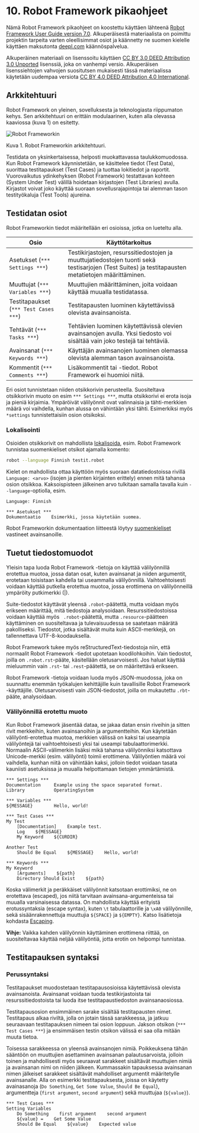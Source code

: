 # 10. Robot Framework pikaohjeet

Nämä Robot Framework pikaohjeet on koostettu käyttäen lähteenä 
[Robot Framework User Guide version 7.0](https://robotframework.org/robotframework/latest/RobotFrameworkUserGuide.html#introduction). Alkuperäisestä materiaalista on poimittu
projektin tarpeita varten oleellisimmat osiot ja käännetty ne suomen kielelle käyttäen maksutonta [deepl.com](https://www.deepl.com/) käännöspalvelua.

Alkuperäinen materiaali on lisenssoitu käyttäen [CC BY 3.0 DEED Attribution 3.0 Unported](https://creativecommons.org/licenses/by/3.0/deed.fi) lisenssiä, joka on vanhempi versio.
Alkuperäisen lisenssiehtojen vahvojen suositutsen mukaisesti tässä materiaalissa käytetään uudempaa versiota [CC BY 4.0 DEED
Attribution 4.0 International](https://creativecommons.org/licenses/by/4.0/deed.fi).

## Arkkitehtuuri

Robot Framework on yleinen, sovelluksesta ja teknologiasta riippumaton kehys. Sen arkkitehtuuri on erittäin modulaarinen, kuten alla olevassa kaaviossa (kuva 1) on esitetty.

![Robot Frameworkin](https://robotframework.org/robotframework/latest/images/architecture.png)

Kuva 1. Robot Frameworkin arkkitehtuuri.

Testidata on yksinkertaisessa, helposti muokattavassa taulukkomuodossa. Kun Robot Framework käynnistetään, se käsittelee tiedot (Test Data), 
suorittaa testitapaukset (Test Cases) ja tuottaa lokitiedot ja raportit. Vuorovaikutus ydinkehyksen (Robot Framework) testattavan kohteen (System Under Test) välillä hoidetaan kirjastojen (Test Libraries) avulla. Kirjastot voivat joko käyttää suoraan sovellusrajapintoja tai alemman tason testityökaluja (Test Tools) ajureina.

## Testidatan osiot
Robot Frameworkin tiedot määritellään eri osioissa, jotka on lueteltu alla.

| Osio | Käyttötarkoitus |
| ---- | --------------- |
| Asetukset (`*** Settings ***`) | Testikirjastojen, resurssitiedostojen ja muuttujatiedostojen tuonti sekä testisarjojen (Test Suites) ja testitapausten metatietojen määrittäminen. |
| Muuttujat (`*** Variables ***`)| Muuttujien määrittäminen, joita voidaan käyttää muualla testidatassa. |
| Testitapaukset (`*** Test Cases ***`) | Testitapausten luominen käytettävissä olevista avainsanoista. |
| Tehtävät (`*** Tasks ***`) | Tehtävien luominen käytettävissä olevien avainsanojen avulla. Yksi tiedosto voi sisältää vain joko testejä tai tehtäviä. |
| Avainsanat (`*** Keywords ***`) | Käyttäjän avainsanojen luominen olemassa olevista alemman tason avainsanoista. |
| Kommentit (`*** Comments ***`) | Lisäkommentit tai -tiedot. Robot Framework ei huomioi niitä. |

Eri osiot tunnistetaan niiden otsikkorivin perusteella. Suositeltava otsikkorivin muoto on esim `*** Settings ***`, mutta otsikkorivi ei erota isoja ja pieniä kirjaimia. Ympäröivät välilyönnit ovat valinnaisia ja tähti-merkkien määrä voi vaihdella, kunhan alussa on vähintään yksi tähti. Esimerkiksi myös `*settings` tunnistettaisiin osion otsikoksi.

### Lokalisointi

Osioiden otsikkorivit on mahdollista [lokalisoida](https://robotframework.org/robotframework/latest/RobotFrameworkUserGuide.html#localization), esim. Robot Framework tunnistaa suomenkieliset otsikot ajamalla komento:

```bash
robot --language Finnish testit.robot
```

Kielet on mahdollista ottaa käyttöön myös suoraan datatiedostoissa rivillä `Language: <arvo>` (isojen ja pienten kirjainten erittely) ennen mitä tahansa osion otsikkoa. Kaksoispisteen jälkeinen arvo tulkitaan samalla tavalla kuin `--language`-optiolla, esim.

```robotframework
Language: Finnish

*** Asetukset ***
Dokumentaatio    Esimerkki, jossa käytetään suomea.
```

Robot Frameworkin dokumentaation liitteestä löytyy [suomenkieliset](https://robotframework.org/robotframework/latest/RobotFrameworkUserGuide.html#finnish-fi) vastineet avainsanoille.

## Tuetut tiedostomuodot

Yleisin tapa luoda Robot Framework -tietoja on käyttää välilyönnillä erotettua muotoa, jossa datan osat, kuten avainsanat ja niiden argumentit, erotetaan toisistaan kahdella tai useammalla välilyönnillä. Vaihtoehtoisesti voidaan käyttää putkella erotettua muotoa, jossa erottimena on välilyönneillä ympäröity putkimerkki (|).

Suite-tiedostot käyttävät yleensä `.robot`-päätettä, mutta voidaan myös erikseen määrittää, mitä tiedostoja analysoidaan. Resurssitiedostoissa voidaan käyttää myös ` .robot`-päätettä, mutta `.resource`-päätteen käyttäminen on suositeltavaa ja tulevaisuudessa se saatetaan määrätä pakolliseksi. Tiedostot, jotka sisältävät muita kuin ASCII-merkkejä, on tallennettava UTF-8-koodauksella.

Robot Framework tukee myös reStructuredText-tiedostoja niin, että normaalit Robot Framework -tiedot upotetaan koodilohkoihin. Vain tiedostot, joilla on `.robot.rst`-pääte, käsitellään oletusarvoisesti. Jos haluat käyttää mieluummin vain `.rst`- tai `.rest`-päätettä, se on määritettävä erikseen.

Robot Framework -tietoja voidaan luoda myös JSON-muodossa, joka on suunnattu enemmän työkalujen kehittäjille kuin tavallisille Robot Framework -käyttäjille. Oletusarvoisesti vain JSON-tiedostot, joilla on mukautettu `.rbt`-pääte, analysoidaan.


### Välilyönnillä erotettu muoto
Kun Robot Framework jäsentää dataa, se jakaa datan ensin riveihin ja sitten rivit merkkeihin, kuten avainsanoihin ja argumentteihin. Kun käytetään välilyönti-erotettua muotoa, merkkien välissä on kaksi tai useampia välilyöntejä tai vaihtoehtoisesti yksi tai useampi tabulaattorimerkki. Normaalin ASCII-välimerkin lisäksi mikä tahansa välilyönniksi katsottava Unicode-merkki (esim. välilyönti) toimii erottimena. Välilyöntien määrä voi vaihdella, kunhan niitä on vähintään kaksi, jolloin tiedot voidaan tasata kauniisti asetuksissa ja muualla helpottamaan tietojen ymmärtämistä.

```robotframework
*** Settings ***
Documentation     Example using the space separated format.
Library           OperatingSystem

*** Variables ***
${MESSAGE}        Hello, world!

*** Test Cases ***
My Test
    [Documentation]    Example test.
    Log    ${MESSAGE}
    My Keyword    ${CURDIR}

Another Test
    Should Be Equal    ${MESSAGE}    Hello, world!

*** Keywords ***
My Keyword
    [Arguments]    ${path}
    Directory Should Exist    ${path}
```
Koska välimerkit ja peräkkäiset välilyönnit katsotaan erottimiksi, ne on erotettava (escaped), jos niitä tarvitaan avainsana-argumenteissa tai muualla varsinaisessa datassa. On mahdollista käyttää erityistä erotussyntaksia (escape syntax), kuten `\t` tabulaattorille ja `\xA0` välilyönnille, sekä sisäänrakennettuja muuttujia `${SPACE}` ja `${EMPTY}`. Katso lisätietoja kohdasta [Escaping](https://robotframework.org/robotframework/latest/RobotFrameworkUserGuide.html#escaping).

**Vihje:** Vaikka kahden välilyönnin käyttäminen erottimena riittää, on suositeltavaa käyttää neljää välilyöntiä, jotta erotin on helpompi tunnistaa.

## Testitapauksen syntaksi
### Perussyntaksi
Testitapaukset muodostetaan testitapausosioissa käytettävissä olevista avainsanoista. Avainsanat voidaan tuoda testikirjastoista tai resurssitiedostoista tai luoda itse testitapaustiedoston avainsanaosiossa.

Testitapausosion ensimmäinen sarake sisältää testitapausten nimet. Testitapaus alkaa riviltä, jolla on jotain tässä sarakkeessa, ja jatkuu seuraavaan testitapauksen nimeen tai osion loppuun. Jakson otsikon (`*** Test Cases ***`) ja ensimmäisen testin otsikon välissä ei saa olla mitään muuta tietoa.

Toisessa sarakkeessa on yleensä avainsanojen nimiä. Poikkeuksena tähän sääntöön on muuttujien asettaminen avainsanan palautusarvoista, jolloin toinen ja mahdollisesti myös seuraavat sarakkeet sisältävät muuttujien nimiä ja avainsanan nimi on niiden jälkeen. Kummassakin tapauksessa avainsanan nimen jälkeiset sarakkeet sisältävät mahdolliset argumentit määritetylle avainsanalle. Alla on esimerkki testitapauksesta, joissa on käytetty avainasanoja (`Do Something`, `Get Some Value`, `Should Be Equal`), argumentteja (`first argument`, `second argument`) sekä muuttujaa (`${value}`).

```robotframework
*** Test Cases ***
Setting Variables
    Do Something    first argument    second argument
    ${value} =    Get Some Value
    Should Be Equal    ${value}    Expected value
```
